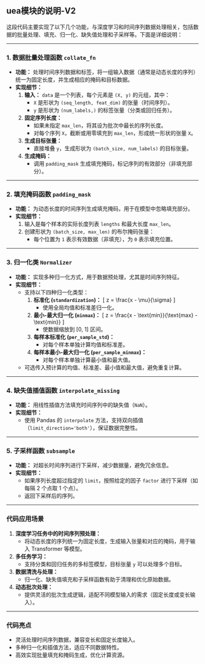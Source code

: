 ## uea模块的说明-V2
这段代码主要实现了以下几个功能，与深度学习和时间序列数据处理相关，包括数据的批量处理、填充、归一化、缺失值处理和子采样等。下面是详细说明：

---

### 1. **数据批量处理函数 `collate_fn`**
   - **功能：**
     处理时间序列数据和标签，将一组输入数据（通常是动态长度的序列）统一为固定长度，并生成相应的掩码和目标数据。
   - **实现细节：**
     1. **输入：** `data` 是一个列表，每个元素是 `(X, y)` 的元组，其中：
        - `X` 是形状为 `(seq_length, feat_dim)` 的张量（时间序列）。
        - `y` 是形状为 `(num_labels,)` 的标签张量（分类或回归任务）。
     2. **固定序列长度：**
        - 如果未指定 `max_len`，将其设为批次中最长的序列长度。
        - 对每个序列 `X`，截断或用零填充到 `max_len`，形成统一形状的张量 `X`。
     3. **生成目标张量：**
        - 直接堆叠 `y`，生成形状为 `(batch_size, num_labels)` 的目标张量。
     4. **生成掩码：**
        - 调用 `padding_mask` 生成填充掩码，标记序列的有效部分（非填充部分）。

---

### 2. **填充掩码函数 `padding_mask`**
   - **功能：**
     为动态长度的时间序列生成填充掩码，用于在模型中忽略填充部分。
   - **实现细节：**
     1. 输入是每个样本的实际长度列表 `lengths` 和最大长度 `max_len`。
     2. 创建形状为 `(batch_size, max_len)` 的布尔掩码张量：
        - 每个位置为 `1` 表示有效数据（非填充），为 `0` 表示填充位置。

---

### 3. **归一化类 `Normalizer`**
   - **功能：**
     实现多种归一化方式，用于数据预处理，尤其是时间序列特征。
   - **实现细节：**
     - 支持以下四种归一化类型：
       1. **标准化 (`standardization`)：**
          \[
          z = \frac{x - \mu}{\sigma}
          \]
          - 使用全局均值和标准差归一化。
       2. **最小-最大归一化 (`minmax`)：**
          \[
          z = \frac{x - \text{min}}{\text{max} - \text{min}}
          \]
          - 使数据缩放到 [0, 1] 区间。
       3. **每样本标准化 (`per_sample_std`)：**
          - 对每个样本单独计算均值和标准差。
       4. **每样本最小-最大归一化 (`per_sample_minmax`)：**
          - 对每个样本单独计算最小值和最大值。
     - 可选传入预计算的均值、标准差、最小值和最大值，避免重复计算。

---

### 4. **缺失值插值函数 `interpolate_missing`**
   - **功能：**
     用线性插值方法填充时间序列中的缺失值（`NaN`）。
   - **实现细节：**
     - 使用 Pandas 的 `interpolate` 方法，支持双向插值（`limit_direction='both'`），保证数据完整性。

---

### 5. **子采样函数 `subsample`**
   - **功能：**
     对超长时间序列进行下采样，减少数据量，避免冗余信息。
   - **实现细节：**
     - 如果序列长度超过指定的 `limit`，按照给定的因子 `factor` 进行下采样（如每隔 2 个点取 1 个点）。
     - 返回下采样后的序列。

---

### 代码应用场景
1. **深度学习任务中的时间序列预处理：**
   - 将动态长度的序列统一为固定长度，生成输入张量和对应的掩码，用于输入 Transformer 等模型。
2. **多任务学习：**
   - 支持分类和回归任务的多标签模型，目标张量 `y` 可以处理多个目标。
3. **数据清洗与处理：**
   - 归一化、缺失值填充和子采样函数有助于清理和优化原始数据。
4. **动态批次处理：**
   - 提供灵活的批次生成逻辑，适配不同模型输入的需求（固定长度或变长输入）。

---

### 代码亮点
- 灵活处理时间序列数据，兼容变长和固定长度输入。
- 多种归一化和插值方法，适应不同数据特性。
- 高效实现批量填充和掩码生成，优化计算资源。

